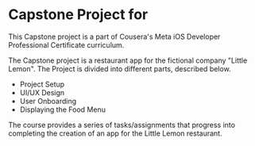 # Capstone Project for 
This Capstone project is a part of Cousera's Meta iOS Developer Professional Certificate curriculum.

The Capstone project is a restaurant app for the fictional company "Little Lemon". The Project is divided into different parts, described below. 

- Project Setup
- UI/UX Design
- User Onboarding
- Displaying the Food Menu

The course provides a series of tasks/assignments that progress into completing the creation of an app for the Little Lemon restaurant.
